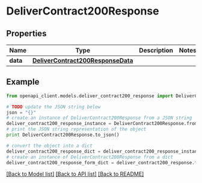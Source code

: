# DeliverContract200Response



## Properties

Name | Type | Description | Notes
------------ | ------------- | ------------- | -------------
**data** | [**DeliverContract200ResponseData**](DeliverContract200ResponseData.md) |  | 

## Example

```python
from openapi_client.models.deliver_contract200_response import DeliverContract200Response

# TODO update the JSON string below
json = "{}"
# create an instance of DeliverContract200Response from a JSON string
deliver_contract200_response_instance = DeliverContract200Response.from_json(json)
# print the JSON string representation of the object
print DeliverContract200Response.to_json()

# convert the object into a dict
deliver_contract200_response_dict = deliver_contract200_response_instance.to_dict()
# create an instance of DeliverContract200Response from a dict
deliver_contract200_response_form_dict = deliver_contract200_response.from_dict(deliver_contract200_response_dict)
```
[[Back to Model list]](../README.md#documentation-for-models) [[Back to API list]](../README.md#documentation-for-api-endpoints) [[Back to README]](../README.md)


